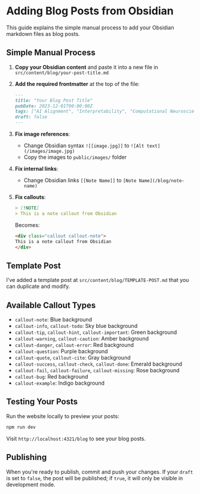 # Adding Blog Posts from Obsidian

This guide explains the simple manual process to add your Obsidian markdown files as blog posts.

## Simple Manual Process

1. **Copy your Obsidian content** and paste it into a new file in `src/content/blog/your-post-title.md`

2. **Add the required frontmatter** at the top of the file:
   ```md
   ---
   title: "Your Blog Post Title"
   pubDate: 2023-12-01T00:00:00Z
   tags: ["AI Alignment", "Interpretability", "Computational Neuroscience"]
   draft: false
   ---
   ```

3. **Fix image references**:
   - Change Obsidian syntax `![[image.jpg]]` to `![Alt text](/images/image.jpg)`
   - Copy the images to `public/images/` folder

4. **Fix internal links**:
   - Change Obsidian links `[[Note Name]]` to `[Note Name](/blog/note-name)`

5. **Fix callouts**:
   ```md
   > [!NOTE]
   > This is a note callout from Obsidian
   ```
   Becomes:
   ```html
   <div class="callout callout-note">
   This is a note callout from Obsidian
   </div>
   ```

## Template Post

I've added a template post at `src/content/blog/TEMPLATE-POST.md` that you can duplicate and modify.

## Available Callout Types

- `callout-note`: Blue background
- `callout-info`, `callout-todo`: Sky blue background
- `callout-tip`, `callout-hint`, `callout-important`: Green background
- `callout-warning`, `callout-caution`: Amber background
- `callout-danger`, `callout-error`: Red background
- `callout-question`: Purple background
- `callout-quote`, `callout-cite`: Gray background
- `callout-success`, `callout-check`, `callout-done`: Emerald background
- `callout-fail`, `callout-failure`, `callout-missing`: Rose background
- `callout-bug`: Red background
- `callout-example`: Indigo background

## Testing Your Posts

Run the website locally to preview your posts:
```bash
npm run dev
```

Visit `http://localhost:4321/blog` to see your blog posts.

## Publishing

When you're ready to publish, commit and push your changes. If your `draft` is set to `false`, the post will be published; if `true`, it will only be visible in development mode. 